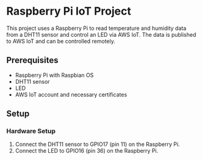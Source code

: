 # Raspberry Pi IoT Project

This project uses a Raspberry Pi to read temperature and humidity data from a DHT11 sensor and control an LED via AWS IoT. The data is published to AWS IoT and can be controlled remotely.

## Prerequisites

- Raspberry Pi with Raspbian OS
- DHT11 sensor
- LED
- AWS IoT account and necessary certificates

## Setup

### Hardware Setup

1. Connect the DHT11 sensor to GPIO17 (pin 11) on the Raspberry Pi.
2. Connect the LED to GPIO16 (pin 36) on the Raspberry Pi.
